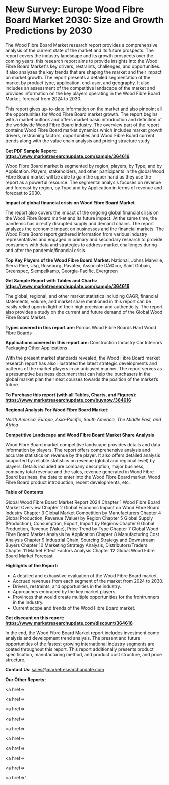 # New Survey: Europe Wood Fibre Board Market 2030: Size and Growth Predictions by 2030

The Wood Fibre Board Market research report provides a comprehensive analysis of the current state of the market and its future prospects. The report covers the industry landscape and its growth prospects over the coming years. this research report aims to provide insights into the Wood Fibre Board Market's key drivers, restraints, challenges, and opportunities. It also analyzes the key trends that are shaping the market and their impact on market growth. The report presents a detailed segmentation of the market by product type, application, end-user, and geography. It also includes an assessment of the competitive landscape of the market and provides information on the key players operating in the Wood Fibre Board Market. forecast from 2024 to 2030.

This report gives up-to-date information on the market and also pinpoint all the opportunities for Wood Fibre Board market growth. The report begins with a market outlook and offers market basic introduction and definition of the worldwide Wood Fibre Board industry. The overview part of the report contains Wood Fibre Board market dynamics which includes market growth drivers, restraining factors, opportunities and Wood Fibre Board current trends along with the value chain analysis and pricing structure study.

<strong><b>Get PDF Sample Report: <a href=https://www.marketresearchupdate.com/sample/364616>https://www.marketresearchupdate.com/sample/364616</a></b></strong>

Wood Fibre Board market is segmented by region, players, by Type, and by Application. Players, stakeholders, and other participants in the global Wood Fibre Board market will be able to gain the upper hand as they use the report as a powerful resource. The segmental analysis focuses on revenue and forecast by region, by Type and by Application in terms of revenue and forecast to 2030.

<strong><b>Impact of global financial crisis on Wood Fibre Board Market</b></strong>

The report also covers the impact of the ongoing global financial crisis on the Wood Fibre Board market and its future impact. At the same time, the pandemic has directly disrupted supply and demand chains. The report analyzes the economic impact on businesses and the financial markets. The Wood Fibre Board report gathered information from various industry representatives and engaged in primary and secondary research to provide consumers with data and strategies to address market challenges during and after the pandemic/financial crisis.

<strong><b>Top Key Players of the Wood Fibre Board Market:
</b></strong>National, Johns Manville, Sierra Pine, Usg, Roseburg, Pavatex, Associate DÃ©cor, Saint Gobain, Greenspec, Siempelkamp, Georgia-Pacific, Evergreen<strong><b>
</b></strong>

<strong><b>Get Sample Report with Tables and Charts: <a href=https://www.marketresearchupdate.com/sample/364616>https://www.marketresearchupdate.com/sample/364616</a></b></strong>

The global, regional, and other market statistics including CAGR, financial statements, volume, and market share mentioned in this report can be easily relied upon in light of their high precision and authenticity. The report also provides a study on the current and future demand of the Global Wood Fibre Board Market.

<strong><b>Types covered in this report are:
</b></strong>Porous Wood Fibre Boards
Hard Wood Fibre Boards<strong><b>
</b></strong>

<strong><b>Applications covered in this report are:
</b></strong>Construction Industry
Car Interiors
Packaging
Other Applications<strong><b>
</b></strong>

With the present market standards revealed, the Wood Fibre Board market research report has also illustrated the latest strategic developments and patterns of the market players in an unbiased manner. The report serves as a presumptive business document that can help the purchasers in the global market plan their next courses towards the position of the market’s future.

<strong><b>To Purchase this report (with all Tables, Charts, and Figures): <a href=https://www.marketresearchupdate.com/buynow/364616>https://www.marketresearchupdate.com/buynow/364616</a></b></strong>

<strong><b>Regional Analysis For Wood Fibre Board Market:</b></strong>

<em><i>North America, Europe, Asia-Pacific, South America, The Middle East, and Africa</i></em>

<strong><b>Competitive Landscape and Wood Fibre Board Market Share Analysis</b></strong>

Wood Fibre Board market competitive landscape provides details and data information by players. The report offers comprehensive analysis and accurate statistics on revenue by the player. It also offers detailed analysis supported by reliable statistics on revenue (global and regional level) by players. Details included are company description, major business, company total revenue and the sales, revenue generated in Wood Fibre Board business, the date to enter into the Wood Fibre Board market, Wood Fibre Board product introduction, recent developments, etc.

<strong><b>Table of Contents</b></strong>

Global Wood Fibre Board Market Report 2024
Chapter 1 Wood Fibre Board Market Overview
Chapter 2 Global Economic Impact on Wood Fibre Board Industry
Chapter 3 Global Market Competition by Manufacturers
Chapter 4 Global Production, Revenue (Value) by Region
Chapter 5 Global Supply (Production), Consumption, Export, Import by Regions
Chapter 6 Global Production, Revenue (Value), Price Trend by Type
Chapter 7 Global Wood Fibre Board Market Analysis by Application
Chapter 8 Manufacturing Cost Analysis
Chapter 9 Industrial Chain, Sourcing Strategy and Downstream Buyers
Chapter 10 Marketing Strategy Analysis, Distributors/Traders
Chapter 11 Market Effect Factors Analysis
Chapter 12 Global Wood Fibre Board Market Forecast

<strong><b>Highlights of the Report:</b></strong>

- A detailed and exhaustive evaluation of the Wood Fibre Board market.
- Accrued revenues from each segment of the market from 2024 to 2030.
- Drivers, restraints, and opportunities in the industry.
- Approaches embraced by the key market players.
- Provinces that would create multiple opportunities for the frontrunners in the industry.
- Current scope and trends of the Wood Fibre Board market.

<strong><b>Get discount on this report: <a href=https://www.marketresearchupdate.com/discount/364616>https://www.marketresearchupdate.com/discount/364616</a></b></strong>

In the end, the Wood Fibre Board Market report includes investment come analysis and development trend analysis. The present and future opportunities of the fastest growing international industry segments are coated throughout this report. This report additionally presents product specification, manufacturing method, and product cost structure, and price structure.

<strong><b>Contact Us:
</b></strong>sales@marketresearchupdate.com

<strong>Our Other Reports:</strong>

<a href=></a>

<a href=></a>

<a href=></a>

<a href=></a>

<a href=></a>

<a href=></a>

<a href=></a>

<a href=></a>

<a href=></a>

<a href=></a>"
